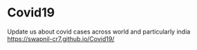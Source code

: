 # Covid19

Update us about covid cases across world and particularly india
 https://swapnil-cr7.github.io/Covid19/
